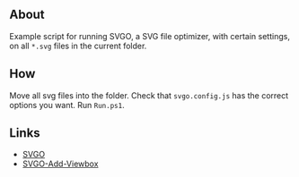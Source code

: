 ## About

Example script for running SVGO, a SVG file optimizer, with certain settings, on
all `*.svg` files in the current folder.

## How

Move all svg files into the folder. Check that `svgo.config.js` has the correct
options you want. Run `Run.ps1`.

## Links

- [SVGO][1]
- [SVGO-Add-Viewbox][2]

[1]: https://www.npmjs.com/package/svgo
[2]: https://www.npmjs.com/package/svgo-add-viewbox
